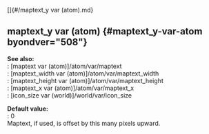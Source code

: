 []{#/maptext_y var (atom).md}    
## maptext_y var (atom) {#maptext_y-var-atom byondver="508"}    
**See also:**    
:   [maptext var (atom)]/atom/var/maptext    
:   [maptext_width var (atom)]/atom/var/maptext_width    
:   [maptext_height var (atom)]/atom/var/maptext_height    
:   [maptext_x var (atom)]/atom/var/maptext_x    
:   [icon_size var (world)]/world/var/icon_size    
<!-- -->    
**Default value:**    
:   0    
Maptext, if used, is offset by this many pixels upward.  